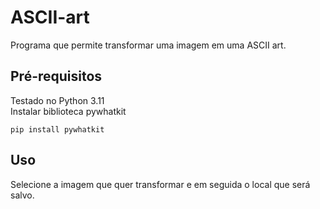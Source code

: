 # ASCII-art

Programa que permite transformar uma imagem em uma ASCII art.

## Pré-requisitos

Testado no Python 3.11\
Instalar biblioteca pywhatkit

```
pip install pywhatkit
```

## Uso
Selecione a imagem que quer transformar e em seguida o local que será salvo.
